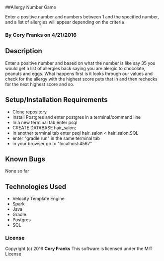##Allergy Number Game

Enter a positive number and numbers between 1 and the specified number, and a list of allergies will appear depending on the criteria



### By Cory Franks on 4/21/2016

## Description

Enter a positive number and based on what the number is like say 35 you would get a list of allergies back saying you are alergic to chocolate, peanuts and eggs. What happens first is it looks through our values and check for the allergy with the highest score puts that in and then rechecks for the next highest score and so.

## Setup/Installation Requirements

* Clone repository
* Install Postgres and enter postgres in a terminal/command line
* In a new terminal tab enter psql
* CREATE DATABASE hair_salon;
* In another terminal tab enter psql hair_salon < hair_salon.SQL
* enter "gradle run" in the same terminal tab
* in your browser go to "localhost:4567"

## Known Bugs
None so far

## Technologies Used
* Velocity Template Engine
* Spark
* Java
* Gradle
* Postgres
* SQL

### License

Copyright (c) 2016 **Cory Franks**
This software is licensed under the MIT License
